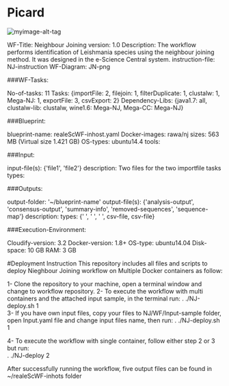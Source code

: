 # Picard
![myimage-alt-tag](https://github.com/WorkflowCenter-Repositories/NJ-WF/raw/master/WF%20structure.png)


  WF-Title: Neighbour Joining
  version: 1.0
  Description: The workflow performs identification of Leishmania species using the neighbour joining method. It was designed in the e-Science Central system.
  instruction-file: NJ-instruction
  WF-Diagram: JN-png

###WF-Tasks:

  No-of-tasks: 11
  Tasks: {importFile: 2, filejoin: 1, filterDuplicate: 1, clustalw: 1, Mega-NJ: 1, exportFile: 3, csvExport: 2}
  Dependency-Libs: {java1.7: all, clustalw-lib: clustalw, wine1.6: Mega-NJ, Mega-CC: Mega-NJ} 

###Blueprint:

  blueprint-name: realeScWF-inhost.yaml
  Docker-images: rawa/nj 
  sizes: 563 MB (Virtual size 1.421 GB)
  OS-types: ubuntu14.4
  tools: 

###Input:

  input-file(s): {'file1', 'file2'}
  description: Two files for the two importfile tasks
  types: 

###Outputs:

  output-folder: '~/blueprint-name'
  output-file(s): {'analysis-output', 'consensus-output', 'summary-info', 'removed-sequences', 'sequence-map'}
  description:
  types: {' ', ' ', ' ', csv-file, csv-file}

###Execution-Environment:

  Cloudify-version: 3.2
  Docker-version: 1.8+
  OS-type: ubuntu14.04
  Disk-space: 10 GB
  RAM: 3 GB

#Deployment Instruction
This repository includes all files and scripts to deploy Nieghbour Joining workflow on Multiple Docker containers as follow:

1- Clone the repository to your machine, open a terminal window and change to workflow repository.
2- To execute the workflow with multi containers and the attached input sample, in the terminal run: 
   . ./NJ-deploy.sh 1  
3- If you have own input files, copy your files to NJ/WF/Input-sample folder, open Input.yaml file and change input files name, then
   run: . ./NJ-deploy.sh 1

4- To execute the workflow with single container, follow either step 2 or 3 but run:  
   . ./NJ-deploy 2
  
After successfully running the workflow, five output files can be found in ~/realeScWF-inhots folder
